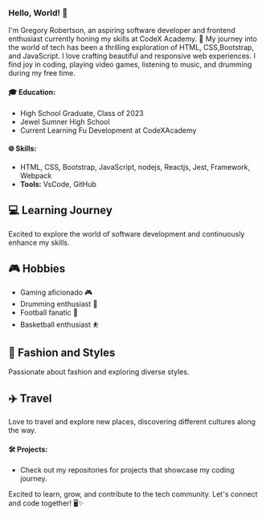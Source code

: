 ### Hello, World! 👋

I'm Gregory Robertson, an aspiring software developer and frontend enthusiast currently honing my skills at CodeX Academy. 🚀 My journey into the world of tech has been a thrilling exploration of HTML, CSS,Bootstrap, and JavaScript. I love crafting beautiful and responsive web experiences. I find joy in coding, playing video games, listening to music, and drumming during my free time.

#### 🎓 Education:
- High School Graduate, Class of 2023
- Jewel Sumner High School
- Current Learning Fu Development at CodeXAcademy

#### 🌐 Skills:
-  HTML, CSS, Bootstrap, JavaScript, nodejs, Reactjs, Jest, Framework, Webpack  
- **Tools:** VsCode, GitHub
  
## 💻 Learning Journey
Excited to explore the world of software development and continuously enhance my skills.

## 🎮 Hobbies
- Gaming aficionado 🎮
- Drumming enthusiast 🥁
- Football fanatic 🏈
- Basketball enthusiast ⛹️

## 👔 Fashion and Styles
Passionate about fashion and exploring diverse styles.

## ✈️ Travel
Love to travel and explore new places, discovering different cultures along the way.

#### 🛠️ Projects:
- Check out my repositories for projects that showcase my coding journey.

Excited to learn, grow, and contribute to the tech community. Let's connect and code together! 🖥️✨
